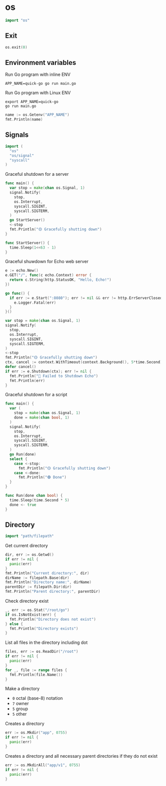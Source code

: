 # os

```go
import "os"
```

## Exit

```go
os.exit(0)
```

## Environment variables

Run Go program with inline ENV
```shell
APP_NAME=quick-go go run main.go
```

Run Go program with Linux ENV
```shell
export APP_NAME=quick-go
go run main.go
```

```go
name := os.Getenv("APP_NAME")
fmt.Println(name)
```

## Signals

```go
import (
  "os"
  "os/signal"
  "syscall"
)
```

Graceful shutdown for a server

```go
func main() {
  var stop = make(chan os.Signal, 1)
  signal.Notify(
    stop,
    os.Interrupt,
    syscall.SIGINT,
    syscall.SIGTERM,
  )
  go StartServer()
  <-stop
  fmt.Println("🟡 Gracefully shutting down")
}

func StartServer() {
  time.Sleep(1<<63 - 1)
}
```

Graceful shuwdown for Echo web server

```go
e := echo.New()
e.GET("/", func(c echo.Context) error {
  return c.String(http.StatusOK, "Hello, Echo!")
})

go func() {
  if err := e.Start(":8080"); err != nil && err != http.ErrServerClosed {
    e.Logger.Fatal(err)
  }
}()

var stop = make(chan os.Signal, 1)
signal.Notify(
  stop,
  os.Interrupt,
  syscall.SIGINT,
  syscall.SIGTERM,
)
<-stop
fmt.Println("🟡 Gracefully shutting down")
ctx, cancel := context.WithTimeout(context.Background(), 5*time.Second)
defer cancel()
if err := e.Shutdown(ctx); err != nil {
  fmt.Println("🔴 Failed to Shutdown Echo")
  fmt.Println(err)
}
```

Graceful shutdown for a script

```go
func main() {
  var (
    stop = make(chan os.Signal, 1)
    done = make(chan bool, 1)
  )
  signal.Notify(
    stop,
    os.Interrupt,
    syscall.SIGINT,
    syscall.SIGTERM,
  )
  go Run(done)
  select {
    case <-stop:
      fmt.Println("🟡 Gracefully shutting down")
    case <-done:
      fmt.Println("🟢 Done")
  }
}

func Run(done chan bool) {
  time.Sleep(time.Second * 5)
  done <- true
}
```

## Directory

```go
import "path/filepath"
```

Get current directory
```go
dir, err := os.Getwd()
if err != nil {
  panic(err)
}
fmt.Println("Current directory:", dir)
dirName := filepath.Base(dir)
fmt.Println("Directory name:", dirName)
parentDir := filepath.Dir(dir)
fmt.Println("Parent directory:", parentDir)
```

Check directory exist
```go
_, err := os.Stat("/root/go")
if os.IsNotExist(err) {
  fmt.Println("Directory does not exist")
} else {
  fmt.Println("Directory exists")
}
```

List all files in the directory including dot
```go
files, err := os.ReadDir("/root")
if err != nil {
  panic(err)
}
for _, file := range files {
  fmt.Println(file.Name())
}
```

Make a directory
* `0` octal (base-8) notation
* `7` owner
* `5` group
* `5` other

Creates a directory
```go
err := os.Mkdir("app", 0755)
if err != nil {
  panic(err)
}
```

Creates a directory and all necessary parent directories if they do not exist
```go
err := os.MkdirAll("app/v1", 0755)
if err != nil {
  panic(err)
}
```
